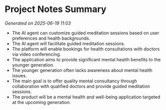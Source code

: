 # Project Notes Summary

*Generated on 2025-06-19 11:03*

- The AI agent can customize guided meditation sessions based on user preferences and health backgrounds.
- The AI agent will facilitate guided meditation sessions.
- The platform will enable bookings for health consultations with doctors via video conferencing.
- The application aims to provide significant mental health benefits to the younger generation.
- The younger generation often lacks awareness about mental health issues.
- The main goal is to offer quality mental consultancy through collaboration with qualified doctors and provide guided meditation sessions.
- The product will be a mental health and well-being application targeted at the upcoming generation.
